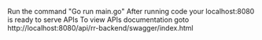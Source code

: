 Run the command "Go run main.go"
After running code your localhost:8080 is ready to serve APIs
To view APIs documentation goto http://localhost:8080/api/rr-backend/swagger/index.html  
